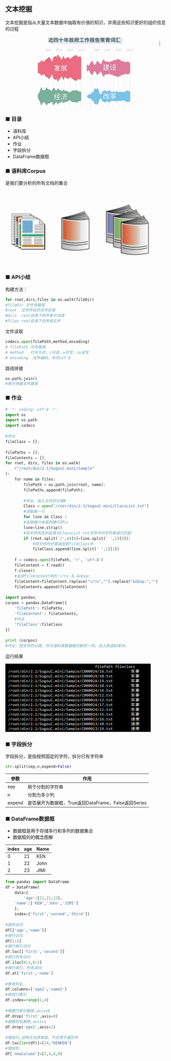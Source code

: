 ## 文本挖掘
文本挖掘是指从大量文本数据中抽取有价值的知识，并用这些知识更好的组织信息的过程

![文本](assets/markdown-img-paste-20170717122426987.png)

### ■ **目录**
* 语料库
* API小结
* 作业
* 字段拆分
* DataFrame数据框

### ■ **语料库Corpus**
是我们要分析的所有文档的集合

![corpus](assets/markdown-img-paste-20170717122207701.png)

### ■ **API小结**
构建方法：
```python
for root,dirs,files in os.walk(fileDir)
#fileDir 文件夹路径
#root  文件所在的文件目录
#dirs  root目录下的所有子目录
#files root目录下的所有文件
```
文件读取
```python
codecs.open(filePath,method,encoding)
# filePath 文件路径
# method   打开方式，r只读，w可写，rw读写
# encoding  文件编码，中文utf-8
```
路径拼接
```python
os.path.join()
#用于拼接文件路径
```

### ■ **作业**
```python
# -*- coding: utf-8 -*-
import os
import os.path
import codecs

#作业
fileClass = [];

filePaths = [];
fileContents = [];
for root, dirs, files in os.walk(
    r"/root/din/2.1/SogouC.mini/Sample"
):
    for name in files:
        filePath = os.path.join(root, name);
        filePaths.append(filePath);

        #作业，加入文件的分类#
        Class = open("/roor/din/2.1/SogouC.mini/ClassList.txt")
        #读取每一行
        for line in Class :
	    #去除每行末尾的换行符\n
	    line=line.strip()
	    #将文件所在的目录与ClassList.txt文件中的字符串进行匹配
	    if (root.split('/',6)[6]=line.split(' ',1)[0]):
		    #将文件的分类追加到fileClass中
		    fileClass.append(line.split(' ',1)[1])

	f = codecs.open(filePath, 'r', 'utf-8')
	fileContent = f.read()
	f.close()
	#去除fileContent中的 \r\n 与 &nbsp;
	fileContent=fileContent.replace("\r\n","").replace("&nbsp;","")
	fileContents.append(fileContent)

import pandas;
corpos = pandas.DataFrame({
    'filePath': filePaths,
    'fileContent': fileContents,
    #作业
    'fileClass':fileClass
})

print (corpos)
#作业，把文件的分类，作为语料库数据框的新的一列，加入到语料库中。
```
运行结果

![分类](assets/markdown-img-paste-20170717115344430.png)

### ■ 字段拆分
字段拆分，是指按照固定的字符，拆分已有字符串
```python
str.split(sep,n,expend=False)
```

|参数  |作用|
|---|---|
|sep |用于分割的字符串|
|n |分割为多少列|
|expend |是否展开为数据框，True返回DataFrame，False返回Series|

### ■ **DataFrame数据框**
* 数据框是用于存储多行和多列的数据集合
* 数据框的的概念图解

|index|age|Name|
|--|--|--|
|0|21|KEN|
|1|22|John|
|2|23|JIMI|

```python
from pandas import DataFrame
df = DataFrame(
    data={
        'age':[21,22,23],
	'name':['KEN','John','JIMI']
    },
	index=['first','second','third'])

#按列访问
df[['age','name']]
#按行访问
df[1:2]
#按行索引访问
df.loc[['first','second']]
#按行列号访问
df.iloc[0:1,0:1]
#按行索引，列名访问
df.at['first','name']

#修改列名
df.columns=['age2','name2']
#修改行索引
df.index=range(1,4)

#根据行索引删除,axis=0
df.drop('first',axis=0)
#根据列名删除,axis=1
df.drop('age2',axis=1)

#增加行,这种方法效率低，不应用于遍历中
df.loc[len(df)]=[24,"KENKEN"]
#增加列
df['newColumn']=[2,4,6,8]
```
